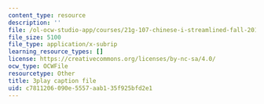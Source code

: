 ```yaml
---
content_type: resource
description: ''
file: /ol-ocw-studio-app/courses/21g-107-chinese-i-streamlined-fall-2014/c7811206090e5557aab135f925bfd2e1_FtIdQUcZlWU.vtt
file_size: 5100
file_type: application/x-subrip
learning_resource_types: []
license: https://creativecommons.org/licenses/by-nc-sa/4.0/
ocw_type: OCWFile
resourcetype: Other
title: 3play caption file
uid: c7811206-090e-5557-aab1-35f925bfd2e1
---
```

